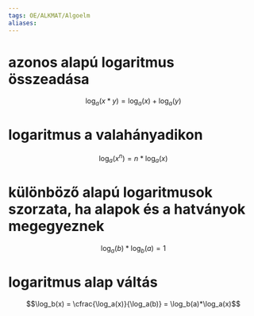 ```yaml
---
tags: OE/ALKMAT/Algoelm 
aliases:
---
```

# azonos alapú logaritmus összeadása
$$\log_a(x*y) = \log_a(x) + \log_a(y)$$
# logaritmus a valahányadikon
$$\log_a(x^n) = n*\log_a(x)$$
# különböző alapú logaritmusok szorzata, ha alapok és a hatványok megegyeznek
$$\log_a(b)*\log_b(a) = 1$$
# logaritmus alap váltás
$$\log_b(x) = \cfrac{\log_a(x)}{\log_a(b)} = \log_b(a)*\log_a(x)$$